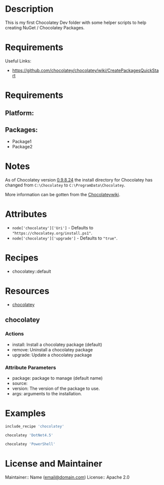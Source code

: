 # Description
This is my first Chocolatey Dev folder with some helper scripts to help creating NuGet / Chocolatey Packages.

# Requirements

Useful Links:
* https://github.com/chocolatey/chocolatey/wiki/CreatePackagesQuickStart

# Requirements

## Platform:

## Packages:

* Package1
* Package2


# Notes

As of Chocolatey version
[0.9.8.24](https://github.com/chocolatey/chocolatey/blob/master/CHANGELOG.md#09824-july-3-2014)
the install directory for Chocolatey has changed from `C:\Chocolatey` to
`C:\ProgramData\Chocolatey`.


More information can be gotten from the [Chocolateywiki](https://github.com/chocolatey/chocolatey/wiki/DefaultChocolateyInstallReasoning).

# Attributes

* `node['chocolatey']['Uri']` -  Defaults to `"https://chocolatey.org/install.ps1"`.
* `node['chocolatey']['upgrade']` -  Defaults to `"true"`.

# Recipes

* chocolatey::default

# Resources

* [chocolatey](#chocolatey)

## chocolatey

### Actions

- install: Install a chocolatey package (default)
- remove: Uninstall a chocolatey package
- upgrade: Update a chocolatey package

### Attribute Parameters

- package: package to manage (default name)
- source:
- version: The version of the package to use.
- args: arguments to the installation.

# Examples

``` powershell
include_recipe 'chocolatey'

chocolatey 'DotNet4.5'

chocolatey 'PowerShell'
```

# License and Maintainer
Maintainer:: Name (<email@domain.com>)
License:: Apache 2.0

